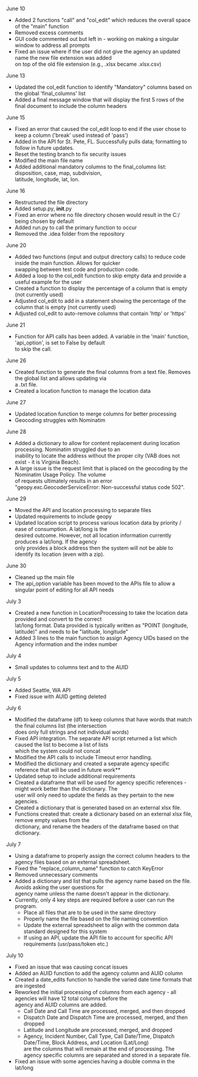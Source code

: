 June 10
 - Added 2 functions "call" and "col_edit" which reduces the overall space of the "main" function
 - Removed excess comments
 - GUI code commented out but left in - working on making a singular window to address all prompts
 - Fixed an issue where if the user did not give the agency an updated name the new file extension was added </br> on top of the old file extension (e.g., .xlsx became .xlsx.csv)

June 13
- Updated the col_edit function to identify "Mandatory" columns based on the global 'final_columns' list
- Added a final message window that will display the first 5 rows of the final document to include the column headers

June 15
- Fixed an error that caused the col_edit loop to end if the user chose to keep a column ('break' used instead of 'pass')
- Added in the API for St. Pete, FL. Successfully pulls data; formatting to follow in future updates.
- Reset the testing branch to fix security issues
- Modified the main file name
- Added additional mandatory columns to the final_columns list: disposition, case, map, subdivision, <br> latitude, longitude, lat, lon.

June 16
- Restructured the file directory
- Added setup.py, __init__.py
- Fixed an error where no file directory chosen would result in the C:/ being chosen by default
- Added run.py to call the primary function to occur
- Removed the .idea folder from the repository

June 20
- Added two functions (input and output directory calls) to reduce code inside the main function. Allows for quicker<br> swapping between test code and production code.
- Added a loop to the col_edit function to skip empty data and provide a useful example for the user
- Created a function to display the percentage of a column that is empty (not currently used)
- Adjusted col_edit to add in a statement showing the percentage of the column that is empty (not currently used)
- Adjusted col_edit to auto-remove columns that contain 'http' or 'https'

June 21
- Function for API calls has been added. A variable in the 'main' function, 'api_option', is set to False by default<br> to skip the call.

June 26
- Created function to generate the final columns from a text file. Removes the global list and allows updating via <br> a .txt file.
- Created a location function to manage the location data

June 27
- Updated location function to merge columns for better processing
- Geocoding struggles with Nominatim

June 28
- Added a dictionary to allow for content replacement during location processing. Nominatim struggled due to an <br> inability to locate the address without the proper city (VAB does not exist - it is Virginia Beach).
- A large issue is the request limit that is placed on the geocoding by the Nominatim Usage Policy. The volume <br> of requests ultimately results in an error "geopy.exc.GeocoderServiceError: Non-successful status code 502".

June 29
- Moved the API and location processing to separate files
- Updated requirements to include geopy
- Updated location script to process various location data by priority / ease of consumption. A lat/long is the <br> desired outcome. However, not all location information currently produces a lat/long. If the agency <br> only provides a block address then the system will not be able to identify its location (even with a zip).

June 30
- Cleaned up the main file
- The api_option variable has been moved to the APIs file to allow a singular point of editing for all API needs

July 3
- Created a new function in LocationProcessing to take the location data provided and convert to the correct <br> lat/long format. Data provided is typically written as "POINT (longitude, latitude)" and needs to be "latitude, longitude"
- Added 3 lines to the main function to assign Agency UIDs based on the Agency information and the index number

July 4
- Small updates to columns text and to the AUID

July 5
- Added Seattle, WA API
- Fixed issue with AUID getting deleted

July 6
- Modified the dataframe (df) to keep columns that have words that match the final columns list (the intersection <br> does only full strings and not individual words)
- Fixed API integration. The separate API script returned a list which caused the list to become a list of lists <br> which the system could not concat
- Modified the API calls to include Timeout error handling.
- Modified the dictionary and created a separate agency specific reference that will be used in future work**
- Updated setup to include additional requirements
- Created a dataframe that will be used for agency specific references - might work better than the dictionary. The <br> user will only need to update the fields as they pertain to the new agencies.
- Created a dictionary that is generated based on an external xlsx file.
- Functions created that: create a dictionary based on an external xlsx file, remove empty values from the <br> dictionary, and rename the headers of the dataframe based on that dictionary.

July 7
- Using a dataframe to properly assign the correct column headers to the agency files based on an external spreadsheet.
- Fixed the "replace_column_name" function to catch KeyError
- Removed unnecessary comments
- Added a dictionary and list that pulls the agency name based on the file. Avoids asking the user questions for <br> agency name unless the name doesn't appear in the dictionary.
- Currently, only 4 key steps are required before a user can run the program.
  - Place all files that are to be used in the same directory
  - Properly name the file based on the file naming convention
  - Update the external spreadsheet to align with the common data standard designed for this system
  - If using an API, update the API file to account for specific API requirements (usr/pass/token etc.)

July 10
- Fixed an issue that was causing concat issues
- Added an AUID function to add the agency column and AUID column
- Created a date_edits function to handle the varied date time formats that are ingested
- Reworked the initial processing of columns from each agency - all agencies will have 12 total columns before the <br> agency and AUID columns are added.
  - Call Date and Call Time are processed, merged, and then dropped
  - Dispatch Date and Dispatch Time are processed, merged, and then dropped
  - Latitude and Longitude are processed, merged, and dropped
  - Agency, Incident Number, Call Type, Call Date/Time, Dispatch Date/Time, Block Address, and Location (Lat/Long) <br> are the columns that will remain at the end of processing. The agency specific columns are separated and stored in a separate file.
- Fixed an issue with some agencies having a double comma in the lat/long

